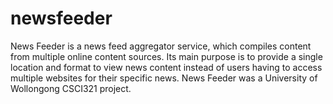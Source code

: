 newsfeeder
==========

News Feeder is a news feed aggregator service, which compiles content from multiple online content sources. Its main purpose is to provide a single location and format to view news content instead of users having to access multiple websites for their specific news. News Feeder was a University of Wollongong CSCI321 project.
